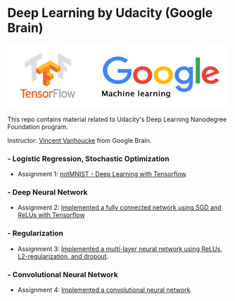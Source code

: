 # Deep Learning by Udacity (Google Brain)

<img width="850" src="https://github.com/AliBaheri/Deep-Learning-by-Udacity/blob/master/Logo-TensorFlow-Google.jpg"> 

This repo contains material related to Udacity's Deep Learning Nanodegree Foundation program.

Instructor: [Vincent Vanhoucke](https://research.google.com/pubs/VincentVanhoucke.html) from Google Brain.

### - Logistic Regression, Stochastic Optimization 
* Assignment 1: [notMNIST - Deep Learning with Tensorflow](https://github.com/AliBaheri/Deep-Learning-by-Udacity/blob/master/1_notmnist.ipynb). 

### - Deep Neural Network
* Assignment 2: [Implemented a fully connected network using SGD and ReLUs with Tensorflow](https://github.com/AliBaheri/Deep-Learning-by-Udacity/blob/master/2_fullyconnected.ipynb)
              
### - Regularization
* Assignment 3: [Implemented a multi-layer neural network using ReLUs, L2-regularization, and dropout](https://github.com/AliBaheri/Deep-Learning-by-Udacity/blob/master/3_regularization.ipynb).
  
### - Convolutional Neural Network
* Assignment 4: [Implemented a convolutional neural network](https://github.com/AliBaheri/Deep-Learning-by-Udacity/blob/master/4_convolutions.ipynb).

